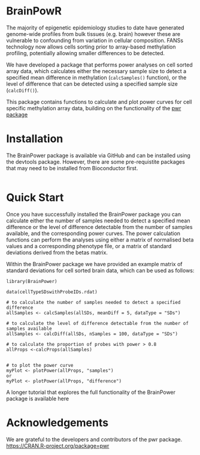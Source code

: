 # BrainPowR

The majority of epigenetic epidemiology studies to date have generated genome-wide profiles from bulk tissues (e.g. brain) however these are vulnerable to confounding from variation in cellular composition. FANSs technology now allows cells sorting prior to array-based methylation profiling, potentially allowing smaller differences to be detected. 

We have developed a package that performs power analyses on cell sorted array data, which calculates either the necessary sample size to detect a specified mean difference in methylation (```calcSamples()``` function), or the level of difference that can be detected using a specified sample size (```calcDiff()```).

This package contains functions to calculate and plot power curves for cell specific methylation array data, building on the functionality of the [pwr package](https://cran.r-project.org/web/packages/pwr/index.html)



# Installation

The BrainPower package is available via GitHub and can be installed using the devtools package. However, there are some pre-requistite packages that may need to be installed from Bioconductor first.

```install_github("ew367/BrainPowR")
```


# Quick Start

Once you have successfully installed the BrainPower package you can calculate either the number of samples needed to detect a specified mean difference or the level of difference detectable from the number of samples available, and the corresponding power curves. The power calculation functions can perform the analyses using either a matrix of normalised beta values and a corresponding phenotype file, or a matrix of standard deviations derived from the betas matrix.



Within the BrainPower package we have provided an example matrix of standard deviations for cell sorted brain data, which can be used as follows:

```
library(BrainPower)

data(cellTypeSDswithProbeIDs.rdat)

# to calculate the number of samples needed to detect a specified difference
allSamples <- calcSamples(allSDs, meanDiff = 5, dataType = "SDs")

# to calculate the level of difference detectable from the number of samples available 
allSamples <- calcDiff(allSDs, nSamples = 100, dataType = "SDs")

# to calculate the proportion of probes with power > 0.8
allProps <-calcProps(allSamples)


# to plot the power curve 
myPlot <- plotPower(allProps, "samples")
or
myPlot <- plotPower(allProps, "difference")
```


A longer tutorial that explores the full functionality of the BrainPower package is available here


# Acknowledgements
We are grateful to the developers and contributors of the pwr package. https://CRAN.R-project.org/package=pwr  
